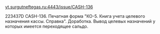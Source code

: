
[yt.surgutneftegas.ru:4443/issue/CASH-136](https://yt.surgutneftegas.ru:4443/issue/CASH-136)


223437D CASH-136. Печатная форма "КО-5. Книга учета целевого назначения кассы. Справка". Доработка. Вывод целевых назначений у которых имеется переходящее сальдо.